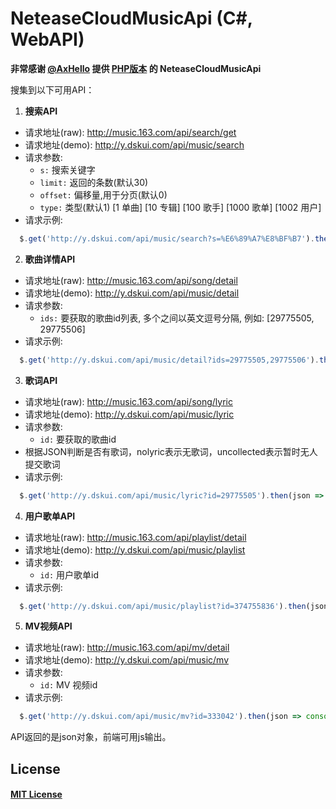 # NeteaseCloudMusicApi (C#, WebAPI)
**非常感谢 [@AxHello](https://github.com/axhello) 提供 [PHP版本](https://github.com/axhello/NeteaseCloudMusicApi) 的 NeteaseCloudMusicApi**

搜集到以下可用API：

1. **搜索API**
  - 请求地址(raw): http://music.163.com/api/search/get
  - 请求地址(demo): http://y.dskui.com/api/music/search
  - 请求参数:
    - <code>s:</code> 搜索关键字
    - <code>limit:</code> 返回的条数(默认30)
    - <code>offset:</code> 偏移量,用于分页(默认0)
    - <code>type:</code> 类型(默认1)
      [1 单曲] [10 专辑] [100 歌手] [1000 歌单] [1002 用户]
  - 请求示例: 
  ``` Javascript
    $.get('http://y.dskui.com/api/music/search?s=%E6%89%A7%E8%BF%B7').then(json => console.info(json));
  ```
  
2. **歌曲详情API**
  - 请求地址(raw): http://music.163.com/api/song/detail
  - 请求地址(demo): http://y.dskui.com/api/music/detail
  - 请求参数:
    - <code>ids:</code> 要获取的歌曲id列表, 多个之间以英文逗号分隔, 例如: [29775505, 29775506]
  - 请求示例:
  ``` Javascript
    $.get('http://y.dskui.com/api/music/detail?ids=29775505,29775506').then(json => console.info(json));
  ```
  
3. **歌词API**
  - 请求地址(raw): http://music.163.com/api/song/lyric
  - 请求地址(demo): http://y.dskui.com/api/music/lyric
  - 请求参数:
    - <code>id:</code> 要获取的歌曲id
  - 根据JSON判断是否有歌词，nolyric表示无歌词，uncollected表示暂时无人提交歌词
  - 请求示例:
  ``` Javascript
    $.get('http://y.dskui.com/api/music/lyric?id=29775505').then(json => console.info(json));
  ```
  
4. **用户歌单API**
  - 请求地址(raw): http://music.163.com/api/playlist/detail
  - 请求地址(demo): http://y.dskui.com/api/music/playlist
  - 请求参数:
    - <code>id:</code> 用户歌单id
  - 请求示例:
  ``` Javascript
    $.get('http://y.dskui.com/api/music/playlist?id=374755836').then(json => console.info(json));
  ```

5. **MV视频API**
  - 请求地址(raw): http://music.163.com/api/mv/detail
  - 请求地址(demo): http://y.dskui.com/api/music/mv
  - 请求参数:
    - <code>id:</code> MV 视频id
  - 请求示例:
  ``` Javascript
    $.get('http://y.dskui.com/api/music/mv?id=333042').then(json => console.info(json));
  ```

API返回的是json对象，前端可用js输出。

## License
#### [MIT License](https://github.com/u3u/NeteaseCloudMusicApi/blob/master/LICENSE)
